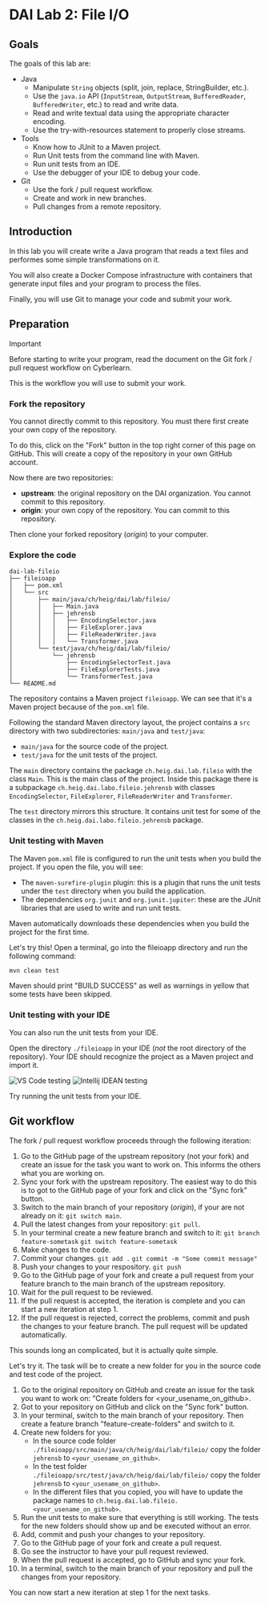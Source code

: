 DAI Lab 2: File I/O
===================

Goals
------------------------------------------------------------------------------

The goals of this lab are:
- Java
  - Manipulate `String` objects (split, join, replace, StringBuilder, etc.).
  - Use the `java.io` API (`InputStream`, `OutputStream`, `BufferedReader`, `BufferedWriter`, etc.) to read and write data.
  - Read and write textual data using the appropriate character encoding.
  - Use the try-with-resources statement to properly close streams.
- Tools
  - Know how to JUnit to a Maven project.
  - Run Unit tests from the command line with Maven.
  - Run unit tests from an IDE.
  - Use the debugger of your IDE to debug your code.
- Git
  - Use the fork / pull request workflow.
  - Create and work in new branches.
  - Pull changes from a remote repository.

Introduction
------------------------------------------------------------------------------

In this lab you will create write a Java program that reads a text files and
performes some simple transformations on it. 

You will also create a Docker Compose infrastructure with containers that generate input files
and your program to process the files. 

Finally, you will use Git to manage your code and submit your work.

Preparation
------------------------------------------------------------------------------

> [!IMPORTANT]
> Before starting to write your program, read the document on the Git fork / pull request workflow on Cyberlearn. 

This is the workflow you will use to submit your work.

### Fork the repository

You cannot directly commit to this repository. You must there first create your own copy of the repository.

To do this, click on the "Fork" button in the top right corner of this page on GitHub. This will create a copy of the repository in your own GitHub account.

Now there are two repositories: 
* **upstream**: the original repository on the DAI organization. You cannot commit to this repository.
* **origin**: your own copy of the repository. You can commit to this repository.

Then clone your forked repository (*origin*) to your computer.

### Explore the code

    dai-lab-fileio
    ├── fileioapp
    │   ├── pom.xml
    │   └── src
    │       ├── main/java/ch/heig/dai/lab/fileio/
    │       │   ├── Main.java
    │       │   ├── jehrensb
    │       │   │   ├── EncodingSelector.java
    │       │   │   ├── FileExplorer.java
    │       │   │   ├── FileReaderWriter.java
    │       │   │   └── Transformer.java
    │       └── test/java/ch/heig/dai/lab/fileio/
    │           └── jehrensb
    │               ├── EncodingSelectorTest.java
    │               ├── FileExplorerTests.java
    │               └── TransformerTest.java
    └── README.md

The repository contains a Maven project `fileioapp`. We can see that it's a Maven project because of the `pom.xml` file.

Following the standard Maven directory layout, the project contains a `src` directory with two subdirectories: `main/java` and `test/java`:
* `main/java` for the source code of the project.
* `test/java` for the unit tests of the project.

The `main` directory contains the package `ch.heig.dai.lab.fileio` with the class `Main`. This is the main class of the project.
Inside this package there is a subpackage `ch.heig.dai.labo.fileio.jehrensb` with classes `EncodingSelector`, `FileExplorer`, `FileReaderWriter` and `Transformer`.

The `test` directory mirrors this structure. It contains unit test for some of the classes in the `ch.heig.dai.labo.fileio.jehrensb` package.

### Unit testing with Maven

The Maven `pom.xml` file is configured to run the unit tests when you build the project. If you open the file, you will see:
* The `maven-surefire-plugin` plugin: this is a plugin that runs the unit tests under the `test` directory when you build the application.
* The dependencies `org.junit` and `org.junit.jupiter`: these are the JUnit libraries that are used to write and run unit tests.

Maven automatically downloads these dependencies when you build the project for the first time.

Let's try this! Open a terminal, go into the fileioapp directory and run the following command:

```bash
mvn clean test
```

Maven should print "BUILD SUCCESS" as well as warnings in yellow that some tests have been skipped.

### Unit testing with your IDE

You can also run the unit tests from your IDE.

Open the directory `./fileioapp` in your IDE (*not* the root directory of the repository). Your IDE should recognize the project as a Maven project and import it.

![VS Code testing](./images/vscode-testing.png) ![Intellij IDEAN testing](./images/idea-testing.png)

Try running the unit tests from your IDE.

Git workflow
------------------------------------------------------------------------------

The fork / pull request workflow proceeds through the following iteration:

1. Go to the GitHub page of the upstream repository (not your fork) and create an issue for the task you want to work on. This informs the others what you are working on.
1. Sync your fork with the upstream repository. The easiest way to do this is to got to the GitHub page of your fork and click on the "Sync fork" button.
1. Switch to the main branch of your repository (*origin*), if your are not already on it: 
   `git switch main`.
1. Pull the latest changes from your repository:
    `git pull`.
1. In your terminal create a new feature branch and switch to it:
   `git branch feature-sometask`
   `git switch feature-sometask`
1. Make changes to the code.
1. Commit your changes.
   `git add .`
   `git commit -m "Some commit message"`
1. Push your changes to your respository.
   `git push`
1.  Go to the GitHub page of your fork and create a pull request from your feature branch to the main branch of the upstream repository.
1. Wait for the pull request to be reviewed.
1. If the pull request is accepted, the iteration is complete and you can start a new iteration at step 1.
1. If the pull request is rejected, correct the problems, commit and push the changes to your feature branch. The pull request will be updated automatically.

This sounds long an complicated, but it is actually quite simple. 

Let's try it. The task will be to create a new folder for you in the source code and test code of the project.

1. Go to the original repository on GitHub and create an issue for the task you want to work on: "Create folders for <your_usename_on_github>.
1. Got to your repository on GitHub and click on the "Sync fork" button.
1. In your terminal, switch to the main branch of your repository. Then create a feature branch "feature-create-folders" and switch to it. 
1. Create new folders for you:
   - In the source code folder `./fileioapp/src/main/java/ch/heig/dai/lab/fileio/` copy the folder `jehrensb` to `<your_usename_on_github>`.
   - In the test folder `./fileioapp/src/test/java/ch/heig/dai/lab/fileio/` copy the folder `jehrensb` to `<your_usename_on_github>`.
   - In the different files that you copied, you will have to update the package names to `ch.heig.dai.lab.fileio.<your_usename_on_github>`.
1. Run the unit tests to make sure that everything is still working.
   The tests for the new folders should show up and be executed without an error.
1. Add, commit and push your changes to your repository.
1. Go to the GitHub page of your fork and create a pull request.
1. Go see the instructor to have your pull request reviewed.
1. When the pull request is accepted, go to GitHub and sync your fork.
1. In a terminal, switch to the main branch of your repository and pull the changes from your repository.

You can now start a new iteration at step 1 for the next tasks.

